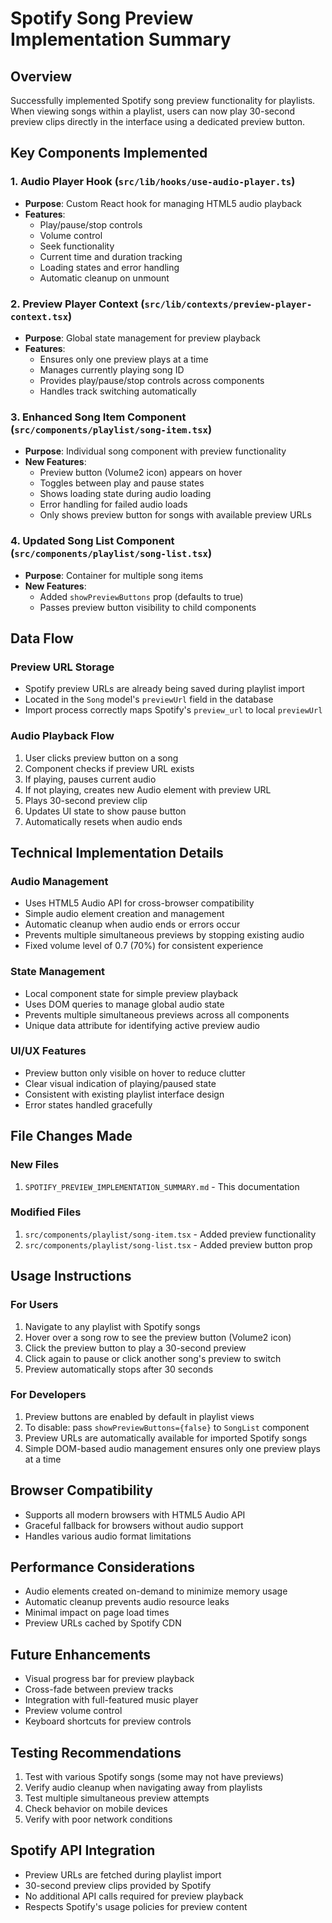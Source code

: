 # Spotify Song Preview Implementation Summary

## Overview
Successfully implemented Spotify song preview functionality for playlists. When viewing songs within a playlist, users can now play 30-second preview clips directly in the interface using a dedicated preview button.

## Key Components Implemented

### 1. Audio Player Hook (`src/lib/hooks/use-audio-player.ts`)
- **Purpose**: Custom React hook for managing HTML5 audio playback
- **Features**:
  - Play/pause/stop controls
  - Volume control
  - Seek functionality
  - Current time and duration tracking
  - Loading states and error handling
  - Automatic cleanup on unmount

### 2. Preview Player Context (`src/lib/contexts/preview-player-context.tsx`)
- **Purpose**: Global state management for preview playback
- **Features**:
  - Ensures only one preview plays at a time
  - Manages currently playing song ID
  - Provides play/pause/stop controls across components
  - Handles track switching automatically

### 3. Enhanced Song Item Component (`src/components/playlist/song-item.tsx`)
- **Purpose**: Individual song component with preview functionality
- **New Features**:
  - Preview button (Volume2 icon) appears on hover
  - Toggles between play and pause states
  - Shows loading state during audio loading
  - Error handling for failed audio loads
  - Only shows preview button for songs with available preview URLs

### 4. Updated Song List Component (`src/components/playlist/song-list.tsx`)
- **Purpose**: Container for multiple song items
- **New Features**:
  - Added `showPreviewButtons` prop (defaults to true)
  - Passes preview button visibility to child components

## Data Flow

### Preview URL Storage
- Spotify preview URLs are already being saved during playlist import
- Located in the `Song` model's `previewUrl` field in the database
- Import process correctly maps Spotify's `preview_url` to local `previewUrl`

### Audio Playback Flow
1. User clicks preview button on a song
2. Component checks if preview URL exists
3. If playing, pauses current audio
4. If not playing, creates new Audio element with preview URL
5. Plays 30-second preview clip
6. Updates UI state to show pause button
7. Automatically resets when audio ends

## Technical Implementation Details

### Audio Management
- Uses HTML5 Audio API for cross-browser compatibility
- Simple audio element creation and management
- Automatic cleanup when audio ends or errors occur
- Prevents multiple simultaneous previews by stopping existing audio
- Fixed volume level of 0.7 (70%) for consistent experience

### State Management
- Local component state for simple preview playback
- Uses DOM queries to manage global audio state
- Prevents multiple simultaneous previews across all components
- Unique data attribute for identifying active preview audio

### UI/UX Features
- Preview button only visible on hover to reduce clutter
- Clear visual indication of playing/paused state
- Consistent with existing playlist interface design
- Error states handled gracefully

## File Changes Made

### New Files
1. `SPOTIFY_PREVIEW_IMPLEMENTATION_SUMMARY.md` - This documentation

### Modified Files
1. `src/components/playlist/song-item.tsx` - Added preview functionality
2. `src/components/playlist/song-list.tsx` - Added preview button prop

## Usage Instructions

### For Users
1. Navigate to any playlist with Spotify songs
2. Hover over a song row to see the preview button (Volume2 icon)
3. Click the preview button to play a 30-second preview
4. Click again to pause or click another song's preview to switch
5. Preview automatically stops after 30 seconds

### For Developers
1. Preview buttons are enabled by default in playlist views
2. To disable: pass `showPreviewButtons={false}` to `SongList` component
3. Preview URLs are automatically available for imported Spotify songs
4. Simple DOM-based audio management ensures only one preview plays at a time

## Browser Compatibility
- Supports all modern browsers with HTML5 Audio API
- Graceful fallback for browsers without audio support
- Handles various audio format limitations

## Performance Considerations
- Audio elements created on-demand to minimize memory usage
- Automatic cleanup prevents audio resource leaks
- Minimal impact on page load times
- Preview URLs cached by Spotify CDN

## Future Enhancements
- Visual progress bar for preview playback
- Cross-fade between preview tracks
- Integration with full-featured music player
- Preview volume control
- Keyboard shortcuts for preview controls

## Testing Recommendations
1. Test with various Spotify songs (some may not have previews)
2. Verify audio cleanup when navigating away from playlists
3. Test multiple simultaneous preview attempts
4. Check behavior on mobile devices
5. Verify with poor network conditions

## Spotify API Integration
- Preview URLs are fetched during playlist import
- 30-second preview clips provided by Spotify
- No additional API calls required for preview playback
- Respects Spotify's usage policies for preview content